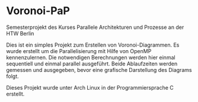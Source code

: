 # Voronoi-PaP
Semesterprojekt des Kurses Parallele Architekturen und Prozesse an der HTW Berlin

Dies ist ein simples Projekt zum Erstellen von Voronoi-Diagrammen. Es wurde erstellt um die Parallelisierung mit Hilfe von OpenMP kennenzulernen.
Die notwendigen Berechnungen werden hier einmal sequentiell und einmal parallel ausgeführt. Beide Ablaufzeiten werden gemessen und ausgegeben, bevor eine grafische Darstellung des Diagrams folgt.

Dieses Projekt wurde unter Arch Linux in der Programmiersprache C erstellt.


